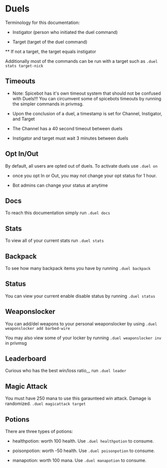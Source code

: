# Duels

Terminology for this documentation:

* Instigator (person who initiated the duel command)

* Target (target of the duel command)

** If not a target, the target equals instigator

Additionally most of the commands can be run with a target such as `.duel stats target-nick`

## Timeouts

* Note: Spicebot has it's own timeout system that should not be confused with Duels!!! You can circumvent some of spicebots timeouts by running the simpler commands in privmsg.

* Upon the conclusion of a duel, a timestamp is set for Channel, Instigator, and Target

* The Channel has a 40 second timeout between duels

* Instigator and target must wait 3 minutes between duels

## Opt In/Out

By default, all users are opted out of duels. To activate duels use `.duel on`

* once you opt In or Out, you may not change your opt status for 1 hour.

* Bot admins can change your status at anytime

## Docs

To reach this documentation simply run `.duel docs`

## Stats

To view all of your current stats run `.duel stats`

## Backpack

To see how many backpack items you have by running `.duel backpack`

## Status

You can view your current enable disable status by running `.duel status`

## Weaponslocker

You can add/del weapons to your personal weaponslocker by using `.duel weaponslocker add barbed-wire`

You may also view some of your locker by running `.duel weaponslocker inv` in privmsg

## Leaderboard

Curious who has the best win/loss ratio,,, run `.duel leader`

## Magic Attack

You must have 250 mana to use this garaunteed win attack. Damage is randomized. `.duel magicattack target`

## Potions

There are three types of potions:

* healthpotion: worth 100 health. Use `.duel healthpotion` to consume.

* poisonpotion: worth -50 health. Use `.duel poisonpotion` to consume.

* manapotion: worth 100 mana. Use `.duel manapotion` to consume.

